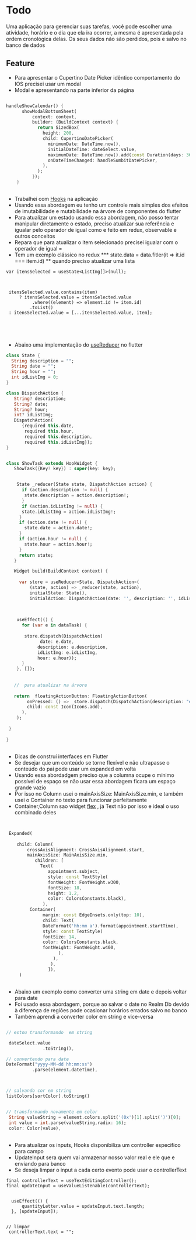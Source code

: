 # Todo
Uma aplicação para gerenciar suas tarefas, você pode escolher uma atividade, horário e o dia que ela ira ocorrer, a mesma é apresentada pela ordem cronológica delas. Os seus dados não são perdidos, pois e salvo no banco de dados



## Feature
- Para apresentar o Cupertino Date Picker idêntico comportamento do IOS precisei usar um modal 
- Modal e apresentando na parte inferior da página

```dart

handleShowCalendar() {
      showModalBottomSheet(
          context: context,
          builder: (BuildContext context) {
            return SizedBox(
              height: 200,
              child: CupertinoDatePicker(
                minimumDate: DateTime.now(),
                initialDateTime: dateSelect.value,
                maximumDate: DateTime.now().add(const Duration(days: 366)),
                onDateTimeChanged: handleSumbitDatePicker,
              ),
            );
          });
    }

```

##
- Trabalhei com [Hooks](https://pub.dev/packages/flutter_hooks) na aplicação
- Usando essa abordagem eu tenho um controle mais simples dos efeitos de imutabilidade e mutabilidade na árvore de componentes do flutter
- Para atualizar um estado usando essa abordagem, não posso tentar manipular diretamente o estado, preciso atualizar sua referência e igualar pelo operador de igual como e feito em redux, observable e outros conceitos
- Repara que para atualizar o item selecionado precisei igualar com o operador de igual = 
- Tem um exemplo clássico no redux *** state.data = data.fitler(it => it.id === item.id)   ** quando preciso atualizar uma lista

```flutter
var itensSelected = useState<ListImg[]>(null);


 
 itensSelected.value.contains(item)
     ? itensSelected.value = itensSelected.value
          .where((element) => element.id != item.id)
         .toList()
 : itensSelected.value = [...itensSelected.value, item];




```

##


- Abaixo uma implementação do [useReducer](https://github.com/rrousselGit/flutter_hooks/blob/master/packages/flutter_hooks/example/lib/use_reducer.dart) no flutter



```dart
class State {
  String description = "";
  String date = "";
  String hour = "";
  int idListImg = 0;
}

class DispatchAction {
   String? description;
   String? date;
   String? hour;
   int? idListImg;
   DispatchAction(
      {required this.date,
       required this.hour,
       required this.description,
       required this.idListImg});
}


class ShowTask extends HookWidget {
   ShowTask({Key? key}) : super(key: key);


    State _reducer(State state, DispatchAction action) {
      if (action.description != null) {
       state.description = action.description!;
      }
      if (action.idListImg != null) {
      state.idListImg = action.idListImg!;
     }
     if (action.date != null) {
       state.date = action.date!;
     }
     if (action.hour != null) {
       state.hour = action.hour!;
     }
     return state;
   }

   Widget build(BuildContext context) {
   
     var store = useReducer<State, DispatchAction>(
         (state, action) => _reducer(state, action),
         initialState: State(),
         initialAction: DispatchAction(date: '', description: '', idListImg: 0, hour: ''));
   

 
    useEffect(() {
      for (var e in dataTask) {
   
       store.dispatch(DispatchAction(
             date: e.date,
            description: e.description,
            idListImg: e.idListImg,
            hour: e.hour));
      }
    }, []);
  
 
   //  para atualizar na árvore
   
   return  floatingActionButton: FloatingActionButton(
        onPressed: () => _store.dispatch(DispatchAction(description: "estou atualizando")),
        child: const Icon(Icons.add),
      ),
    );
 
 }
 
}

```

##
- Dicas de construí interfaces em Flutter
- Se desejar que um conteúdo se torne flexível e não ultrapasse o conteúdo do pai pode usar um expanded em volta
- Usando essa abordadgem preciso que a columna ocupe o mínimo possível de espaço se não usar essa abordagem ficara um espaço grande vazio
- Por isso no Column usei o mainAxisSize:  MainAxisSize.min, e também usei o Container no texto para funcionar perfeitamente
- Container,Column sao widget [flex](https://api.flutter.dev/flutter/widgets/Flex-class.html) , já Text não por isso e ideal o uso combinado deles


```dart


 Expanded(
                   
    child: Column(
        crossAxisAlignment: CrossAxisAlignment.start,
        mainAxisSize: MainAxisSize.min,  
           children: [
             Text(
                appointment.subject,
                style: const TextStyle(
                fontWeight: FontWeight.w300,
                fontSize: 18,
                height: 1.2,
                color: ColorsConstants.black),
              ),
         Container(
              margin: const EdgeInsets.only(top: 10),          
              child: Text(
              DateFormat('hh:mm a').format(appointment.startTime),
              style: const TextStyle(
              fontSize: 14,
              color: ColorsConstants.black,
              fontWeight: FontWeight.w400,
                    ),
                  ),
                 ),
                ]),
     )

```
## 
- Abaixo um exemplo como converter uma string em date e depois voltar para date
- Foi usado essa abordagem, porque ao salvar o date no Realm Db devido à diferença de regiões pode ocasionar horários errados salvo no banco
- Também aprendi a converter color em string e vice-versa

```dart

// estou transformando  em string

 dateSelect.value
              .toString(), 

// convertendo para date
DateFormat("yyyy-MM-dd hh:mm:ss")
          .parse(element.dateTime),



// salvando cor em string
listColors[sortColor].toString()


// transformando novamente em color
 String valueString = element.colors.split('(0x')[1].split(')')[0];
 int value = int.parse(valueString,radix: 16);
 color: Color(value),


```

## 
- Para atualizar os inputs, Hooks disponibiliza um controller especifico para campo 
- UpdateInput sera quem vai armazenar nosso valor real e ele que e enviando para banco 
- Se deseja limpar o input a cada certo evento pode usar o controllerText


```flutter
final controllerText = useTextEditingController();
final updateInput = useValueListenable(controllerText);


  useEffect(() {
      quantityLetter.value = updateInput.text.length;
  }, [updateInput]);


// limpar 
 controllerText.text = "";

```





